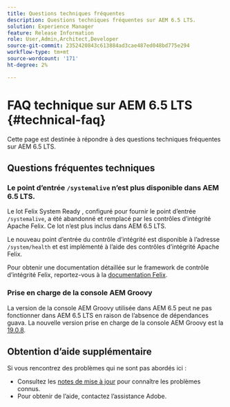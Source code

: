 ```yaml
---
title: Questions techniques fréquentes
description: Questions techniques fréquentes sur AEM 6.5 LTS.
solution: Experience Manager
feature: Release Information
role: User,Admin,Architect,Developer
source-git-commit: 2352420843c613884ad3cae487ed048bd775e294
workflow-type: tm+mt
source-wordcount: '171'
ht-degree: 2%

---
```


# FAQ technique sur AEM 6.5 LTS {#technical-faq}

Cette page est destinée à répondre à des questions techniques fréquentes sur AEM 6.5 LTS.

## Questions fréquentes techniques

### Le point d’entrée `/systemalive` n’est plus disponible dans AEM 6.5 LTS.

Le lot Felix System Ready , configuré pour fournir le point d’entrée `/systemalive`, a été abandonné et remplacé par les contrôles d’intégrité Apache Felix. Ce lot n’est plus inclus dans AEM 6.5 LTS.

Le nouveau point d’entrée du contrôle d’intégrité est disponible à l’adresse `/system/health` et est implémenté à l’aide des contrôles d’intégrité Apache Felix.

Pour obtenir une documentation détaillée sur le framework de contrôle d’intégrité Felix, reportez-vous à la [documentation Felix](https://github.com/apache/felix-dev/blob/master/healthcheck/README.md).

### Prise en charge de la console AEM Groovy

La version de la console AEM Groovy utilisée dans AEM 6.5 peut ne pas fonctionner dans AEM 6.5 LTS en raison de l’absence de dépendances guava. La nouvelle version prise en charge de la console AEM Groovy est la [19.0.8](https://mvnrepository.com/artifact/be.orbinson.aem/aem-groovy-console/19.0.8).

## Obtention d’aide supplémentaire

Si vous rencontrez des problèmes qui ne sont pas abordés ici :
* Consultez les [notes de mise à jour](/help/release-notes/release-notes.md) pour connaître les problèmes connus.
* Pour obtenir de l’aide, contactez l’assistance Adobe.

